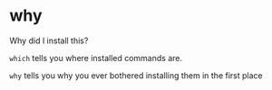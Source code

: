 # why
Why did I install this?


`which` tells you where installed commands are.

`why` tells you why you ever bothered installing them in the first place

